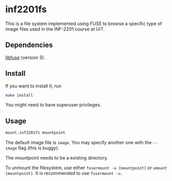 # inf2201fs

This is a file system implemented using FUSE to browse a specific type of image files used in the INF-2201 course at UiT.

## Dependencies

[libfuse](https://github.com/libfuse/libfuse) (version 3).

## Install

If you want to install it, run

```sh
make install
```

You might need to have superuser privileges.

## Usage

```sh
mount.inf2201fs mountpoint
```

The default image file is `image`.
You may specify another one with the `--image` flag (this is buggy).

The mountpoint needs to be a existing directory.

To unmount the filesystem, use either `fusermount -u [mountpoint]` or `umount [mountpoint]`.
It is recommended to use `fusermount -u`.
